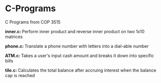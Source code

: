 # C-Programs
C Programs from COP 3515

<b>inner.c: </b>
Perform inner product and reverse inner product on two 1x10 matrices

<b>phone.c: </b>
Translate a phone number with letters into a dial-able number

<b>ATM.c: </b>
Takes a user's input cash amount and breaks it down into specific bills

<b>tile.c: </b>
Calculates the total balance after accruing interest when the balance cap is reached